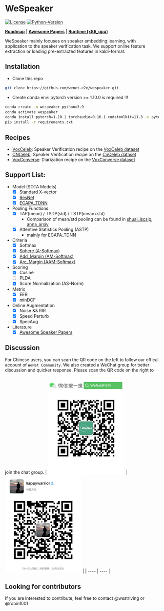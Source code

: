 # WeSpeaker

[![License](https://img.shields.io/badge/License-Apache%202.0-brightgreen.svg)](https://opensource.org/licenses/Apache-2.0)
[![Python-Version](https://img.shields.io/badge/Python-3.8%7C3.9-brightgreen)](https://github.com/wenet-e2e/wespeaker)

[**Roadmap**](ROADMAP.md)
| [**Awesome Papers**](speaker_recognition_papers.md)
| [**Runtime (x86_gpu)**](https://github.com/wenet-e2e/wespeaker/tree/master/runtime/server/x86_gpu)


WeSpeaker mainly focuses on speaker embedding learning, with application to the speaker verification task. We support
online feature extraction or loading pre-extracted features in kaldi-format.

## Installation

* Clone this repo
``` sh
git clone https://github.com/wenet-e2e/wespeaker.git
```

* Create conda env: pytorch version >= 1.10.0 is required !!!
``` sh
conda create -n wespeaker python=3.9
conda activate wespeaker
conda install pytorch=1.10.1 torchaudio=0.10.1 cudatoolkit=11.3 -c pytorch -c conda-forge
pip install -r requirements.txt
```

## Recipes

* [VoxCeleb](https://github.com/wenet-e2e/wespeaker/tree/master/examples/voxceleb/v2): Speaker Verification recipe on the [VoxCeleb dataset](https://www.robots.ox.ac.uk/~vgg/data/voxceleb/)
* [CNCeleb](https://github.com/wenet-e2e/wespeaker/tree/master/examples/cnceleb/v2): Speaker Verification recipe on the [CnCeleb dataset](http://cnceleb.org/)
* [VoxConverse](https://github.com/wenet-e2e/wespeaker/tree/master/examples/voxconverse): Diarization recipe on the [VoxConverse dataset](https://www.robots.ox.ac.uk/~vgg/data/voxconverse/)

## Support List:

* Model (SOTA Models)
    - [x] [Standard X-vector](http://www.danielpovey.com/files/2017_interspeech_embeddings.pdf)
    - [x] [ResNet](https://arxiv.org/pdf/1512.03385.pdf)
    - [x] [ECAPA_TDNN](https://arxiv.org/abs/2005.07143)
* Pooling Functions
    - [x] TAP(mean) / TSDP(std) / TSTP(mean+std)
        - Comparison of mean/std pooling can be found in [shuai_iscslp](https://x-lance.sjtu.edu.cn/en/papers/2021/iscslp21_shuai_1_.pdf), [anna_arxiv](https://arxiv.org/pdf/2203.10300.pdf)
    - [x] Attentive Statistics Pooling (ASTP)
        - mainly for ECAPA_TDNN
* Criteria
    - [x] Softmax
    - [x] [Sphere (A-Softmax)](https://www.researchgate.net/publication/327389164)
    - [x] [Add_Margin (AM-Softmax)](https://arxiv.org/pdf/1801.05599.pdf)
    - [x] [Arc_Margin (AAM-Softmax)](https://arxiv.org/pdf/1801.07698v1.pdf)
* Scoring
    - [x] Cosine
    - [ ] PLDA
    - [x] Score Normalization (AS-Norm)
* Metric
    - [x] EER
    - [x] minDCF
* Online Augmentation
    - [x] Noise && RIR
    - [x] Speed Perturb
    - [x] SpecAug
* Literature
    - [x] [Awesome Speaker Papers](https://github.com/wenet-e2e/wespeaker/blob/master/speaker_recognition_papers.md)

## Discussion

For Chinese users, you can scan the QR code on the left to follow our offical account of `WeNet Community`.
We also created a WeChat group for better discussion and quicker response. Please scan the QR code on the right to join the chat group.
| <img src="https://github.com/wenet-e2e/wenet-contributors/blob/main/wenet_official.jpeg" width="250px"> | <img src="https://github.com/wenet-e2e/wenet-contributors/blob/main/wespeaker/wangshuai.jpg" width="250px"> |
| ---- | ---- |

## Looking for contributors

If you are interested to contribute, feel free to contact @wsstriving or @robin1001
